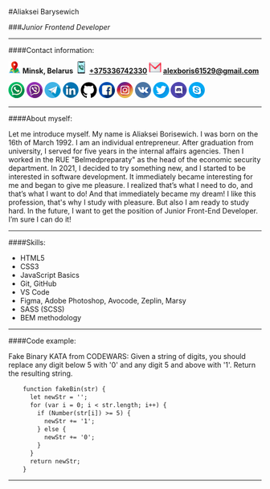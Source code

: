 #Aliaksei Barysewich

###_Junior Frontend Developer_

---

####Contact information:

![Location](./img/icons/map.png) **Minsk, Belarus**
[![Phone](./img/icons/phone-call.png)](tel:+375336742330) [**+375336742330**](tel:+375336742330)
[![e-mail](./img/icons/gmail.png)](mailto:alexboris61529@gmail.com) [**alexboris61529@gmail.com**](mailto:alexboris61529@gmail.com)

[![WhatsApp](./img/icons/whatsapp.png)](https://wa.me/+375336742330) [![Viber](./img/icons/viber.png)](https://msng.link/o/?375336742330=vi) [![Telegram](./img/icons/telegram.png)](https://t.me/albo61529) [![LinkedIn](./img/icons/linkedin.png)](https://linkedin.com/in/alexborisewich) [![GitHub](./img/icons/github-logo.png)](https://github.com/alexborisewich) [![Facebook](./img/icons/facebook.png)](https://www.facebook.com/profile.php?id=100078016082384) [![Instagram](./img/icons/instagram-logo.png)](https://www.instagram.com/alexborisewich/) [![VK](./img/icons/vkontakte.png)](https://vk.com/alexborisewich) [![Twitter](./img/icons/twitter.png)](https://twitter.com/alexborisewich) [![Discord](./img/icons/discord.png)](https://discord.gg/QvEYg7EaQ4) [![Skype](./img/icons/skype.png)](https://discord.gg/QvEYg7EaQ4)

---

####About myself:

Let me introduce myself. My name is Aliaksei Borisewich. I was born on the 16th of March 1992. I am an individual entrepreneur. After graduation from university, I served for five years in the internal affairs agencies. Then I worked in the RUE "Belmedpreparaty" as the head of the economic security department. In 2021, I decided to try something new, and I started to be interested in software development. It immediately became interesting for me and began to give me pleasure. I realized that’s what I need to do, and that’s what I want to do! And that immediately became my dream! I like this profession, that's why I study with pleasure. But also I am ready to study hard. In the future, I want to get the position of Junior Front-End Developer. I’m sure I can do it!

---

####Skills:

- HTML5
- CSS3
- JavaScript Basics
- Git, GitHub
- VS Code
- Figma, Adobe Photoshop, Avocode, Zeplin, Marsy
- SASS (SCSS)
- BEM methodology

---

####Code example:

Fake Binary KATA from CODEWARS: Given a string of digits, you should replace any digit below 5 with '0' and any digit 5 and above with '1'. Return the resulting string.

```
    function fakeBin(str) {
      let newStr = '';
      for (var i = 0; i < str.length; i++) {
        if (Number(str[i]) >= 5) {
          newStr += '1';
        } else {
          newStr += '0';
        }
      }
      return newStr;
    }
```

---
